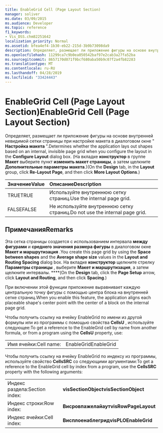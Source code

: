 ```yaml
---
title: EnableGrid Cell (Page Layout Section)
manager: soliver
ms.date: 03/09/2015
ms.audience: Developer
ms.topic: reference
f1_keywords:
- Vis_DSS.chm82251642
localization_priority: Normal
ms.assetid: bfea4ef4-1b30-eb22-215d-3b9b73098da9
description: Определяет, размещает ли приложение фигуры на основе внутренней невидимой сетки страницы при настройке макета в диалоговом окне "Настройка макета". (На вкладке Конструктор в группе Макет выберите пункт изменить макет страницы, а затем щелкните Дополнительные параметры макета.)
ms.openlocfilehash: 11299ca7c9b0ea050542baf97e2cab3a27fa52ba
ms.sourcegitcommit: 8657170d071f9bcf680aba50b9c07f2a4fb82283
ms.translationtype: MT
ms.contentlocale: ru-RU
ms.lasthandoff: 04/28/2019
ms.locfileid: "33424443"
---
```

# <a name="enablegrid-cell-page-layout-section"></a><span data-ttu-id="bcee8-104">EnableGrid Cell (Page Layout Section)</span><span class="sxs-lookup"><span data-stu-id="bcee8-104">EnableGrid Cell (Page Layout Section)</span></span>

<span data-ttu-id="bcee8-105">Определяет, размещает ли приложение фигуры на основе внутренней невидимой сетки страницы при настройке макета в диалоговом окне " **Настройка макета** ".</span><span class="sxs-lookup"><span data-stu-id="bcee8-105">Determines whether the application lays out shapes based on an internal, invisible page grid when you configure the layout in the **Configure Layout** dialog box.</span></span> <span data-ttu-id="bcee8-106">(На вкладке **конструктор** в группе **Макет** выберите пункт **изменить макет страницы**, а затем щелкните **Дополнительные параметры макета**.)</span><span class="sxs-lookup"><span data-stu-id="bcee8-106">(On the **Design** tab, in the **Layout** group, click **Re-Layout Page**, and then click **More Layout Options**.)</span></span>
  
|<span data-ttu-id="bcee8-107">**Значение**</span><span class="sxs-lookup"><span data-stu-id="bcee8-107">**Value**</span></span>|<span data-ttu-id="bcee8-108">**Описание**</span><span class="sxs-lookup"><span data-stu-id="bcee8-108">**Description**</span></span>|
|:-----|:-----|
|<span data-ttu-id="bcee8-109">TRUE</span><span class="sxs-lookup"><span data-stu-id="bcee8-109">TRUE</span></span>  <br/> |<span data-ttu-id="bcee8-110">Используйте внутреннюю сетку страниц.</span><span class="sxs-lookup"><span data-stu-id="bcee8-110">Use the internal page grid.</span></span>  <br/> |
|<span data-ttu-id="bcee8-111">FALSE</span><span class="sxs-lookup"><span data-stu-id="bcee8-111">FALSE</span></span>  <br/> |<span data-ttu-id="bcee8-112">Не используйте внутреннюю сетку страниц.</span><span class="sxs-lookup"><span data-stu-id="bcee8-112">Do not use the internal page grid.</span></span>  <br/> |
   
## <a name="remarks"></a><span data-ttu-id="bcee8-113">Примечания</span><span class="sxs-lookup"><span data-stu-id="bcee8-113">Remarks</span></span>

<span data-ttu-id="bcee8-114">Эта сетка страницы создается с использованием интервала **между фигурами** и **среднего значения размера фигуры** в диалоговом окне **Макет и маршрутизация** .</span><span class="sxs-lookup"><span data-stu-id="bcee8-114">You create this page grid by using the **Space between shapes** and the **Average shape size** values in the **Layout and Routing Spacing** dialog box.</span></span> <span data-ttu-id="bcee8-115">На вкладке **конструктор** щелкните стрелку **Параметры страницы** , выберите **Макет и маршрутизация**, а затем щелкните интервалы. \*\*\*\*</span><span class="sxs-lookup"><span data-stu-id="bcee8-115">(On the **Design** tab, click the **Page Setup** arrow, click **Layout and Routing**, and then click **Spacing**.)</span></span> 
  
<span data-ttu-id="bcee8-116">При включении этой функции приложение выравнивает каждую центральную точку фигуры с помощью центра блока на внутренней сетке страниц.</span><span class="sxs-lookup"><span data-stu-id="bcee8-116">When you enable this feature, the application aligns each placeable shape's center point with the center of a block on the internal page grid.</span></span> 
  
<span data-ttu-id="bcee8-117">Чтобы получить ссылку на ячейку EnableGrid по имени из другой формулы или из программы с помощью свойства **CellsU** , используйте следующее:</span><span class="sxs-lookup"><span data-stu-id="bcee8-117">To get a reference to the EnableGrid cell by name from another formula, or from a program using the **CellsU** property, use:</span></span> 
  
|||
|:-----|:-----|
|<span data-ttu-id="bcee8-118">Имя ячейки:</span><span class="sxs-lookup"><span data-stu-id="bcee8-118">Cell name:</span></span>  <br/> |<span data-ttu-id="bcee8-119">EnableGrid</span><span class="sxs-lookup"><span data-stu-id="bcee8-119">EnableGrid</span></span>  <br/> |
   
<span data-ttu-id="bcee8-120">Чтобы получить ссылку на ячейку EnableGrid по индексу из программы, используйте свойство **CellsSRC** со следующими аргументами:</span><span class="sxs-lookup"><span data-stu-id="bcee8-120">To get a reference to the EnableGrid cell by index from a program, use the **CellsSRC** property with the following arguments:</span></span> 
  
|||
|:-----|:-----|
|<span data-ttu-id="bcee8-121">Индекс раздела:</span><span class="sxs-lookup"><span data-stu-id="bcee8-121">Section index:</span></span>  <br/> |<span data-ttu-id="bcee8-122">**visSectionObject**</span><span class="sxs-lookup"><span data-stu-id="bcee8-122">**visSectionObject**</span></span> <br/> |
|<span data-ttu-id="bcee8-123">Индекс строки:</span><span class="sxs-lookup"><span data-stu-id="bcee8-123">Row index:</span></span>  <br/> |<span data-ttu-id="bcee8-124">**Висровпажелайаут**</span><span class="sxs-lookup"><span data-stu-id="bcee8-124">**visRowPageLayout**</span></span> <br/> |
|<span data-ttu-id="bcee8-125">Индекс ячейки:</span><span class="sxs-lookup"><span data-stu-id="bcee8-125">Cell index:</span></span>  <br/> |<span data-ttu-id="bcee8-126">**Висплоенаблегрид**</span><span class="sxs-lookup"><span data-stu-id="bcee8-126">**visPLOEnableGrid**</span></span> <br/> |
   

